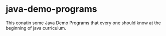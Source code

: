 # java-demo-programs
This conatin some Java Demo Programs that every one should know at the beginning of java curriculum.
